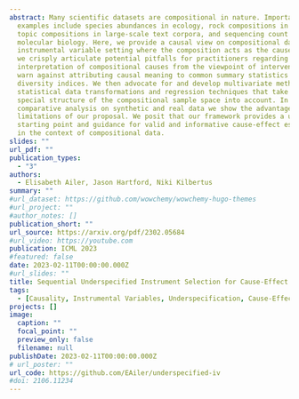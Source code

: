 ```yaml
---
abstract: Many scientific datasets are compositional in nature. Important
  examples include species abundances in ecology, rock compositions in geology,
  topic compositions in large-scale text corpora, and sequencing count data in
  molecular biology. Here, we provide a causal view on compositional data in an
  instrumental variable setting where the composition acts as the cause. First,
  we crisply articulate potential pitfalls for practitioners regarding the
  interpretation of compositional causes from the viewpoint of interventions and
  warn against attributing causal meaning to common summary statistics such as
  diversity indices. We then advocate for and develop multivariate methods using
  statistical data transformations and regression techniques that take the
  special structure of the compositional sample space into account. In a
  comparative analysis on synthetic and real data we show the advantages and
  limitations of our proposal. We posit that our framework provides a useful
  starting point and guidance for valid and informative cause-effect estimation
  in the context of compositional data.
slides: ""
url_pdf: ""
publication_types:
  - "3"
authors:
  - Elisabeth Ailer, Jason Hartford, Niki Kilbertus
summary: ""
#url_dataset: https://github.com/wowchemy/wowchemy-hugo-themes
#url_project: ""
#author_notes: []
publication_short: ""
url_source: https://arxiv.org/pdf/2302.05684
#url_video: https://youtube.com
publication: ICML 2023
#featured: false
date: 2023-02-11T00:00:00.000Z
#url_slides: ""
title: Sequential Underspecified Instrument Selection for Cause-Effect Estimation
tags:
  - [Causality, Instrumental Variables, Underspecification, Cause-Effect Estimation, Experimental Design]
projects: []
image:
  caption: ""
  focal_point: ""
  preview_only: false
  filename: null
publishDate: 2023-02-11T00:00:00.000Z
# url_poster: ""
url_code: https://github.com/EAiler/underspecified-iv
#doi: 2106.11234
---
```

